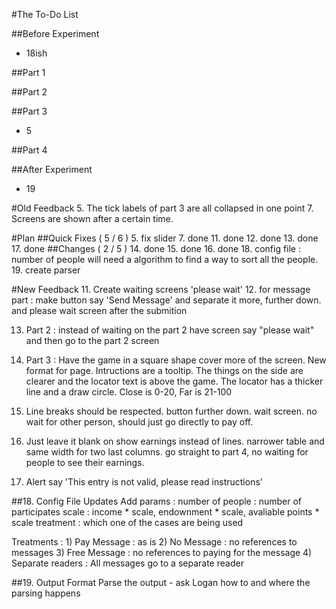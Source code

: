 #The To-Do List

##Before Experiment
* 18ish

##Part 1

##Part 2

##Part 3
* 5

##Part 4

##After Experiment
* 19

#Old Feedback
5. The tick labels of part 3 are all collapsed in one point
7. Screens are shown after a certain time.

#Plan
##Quick Fixes ( 5 / 6 )
5. fix slider
7. done
11. done
12. done
13. done
17. done
##Changes ( 2 / 5 )
14. done
15. done
16. done
18. config file :  number of people will need a algorithm to find a way to sort all the people.
19. create parser

#New Feedback
11. Create waiting screens 'please wait'
12. for message part : make button say 'Send Message' and separate it more,
		further down. and please wait screen after the submition

13. Part 2 : instead of waiting on the part 2 have screen say "please wait" and then
go to the part 2 screen

14. Part 3 : Have the game in a square shape cover more of the screen. New
		format for page. Intructions are a tooltip. The things on the side are
		clearer and the locator text is above the game. The locator has a
		thicker line and a draw circle. Close is 0-20, Far is 21-100

15. Line breaks should be respected. button further down. wait screen. no
		wait for other person, should just go directly to pay off.

16. Just leave it blank on show earnings instead of lines. narrower table
		and same width for two last columns. go straight to part 4, no waiting
		for people to see their earnings.

17. Alert say 'This entry is not valid, please read instructions'

##18. Config File Updates
Add params :
	number of people : number of participates
	scale : income * scale, endownment * scale, avaliable points * scale
	treatment : which one of the cases are being used

Treatments :
	1) Pay Message : as is
	2) No Message : no references to messages
	3) Free Message : no references to paying for the message
	4) Separate readers : All messages go to a separate reader

##19. Output Format
Parse the output - ask Logan how to and where the parsing happens

